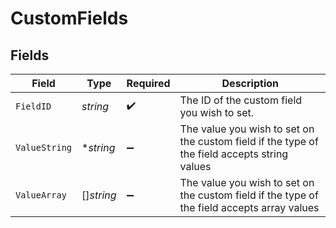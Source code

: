 # CustomFields


## Fields

| Field                                                                                        | Type                                                                                         | Required                                                                                     | Description                                                                                  |
| -------------------------------------------------------------------------------------------- | -------------------------------------------------------------------------------------------- | -------------------------------------------------------------------------------------------- | -------------------------------------------------------------------------------------------- |
| `FieldID`                                                                                    | *string*                                                                                     | :heavy_check_mark:                                                                           | The ID of the custom field you wish to set.                                                  |
| `ValueString`                                                                                | **string*                                                                                    | :heavy_minus_sign:                                                                           | The value you wish to set on the custom field if the type of the field accepts string values |
| `ValueArray`                                                                                 | []*string*                                                                                   | :heavy_minus_sign:                                                                           | The value you wish to set on the custom field if the type of the field accepts array values  |